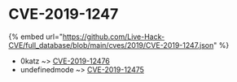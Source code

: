 # CVE-2019-1247
{% embed url="https://github.com/Live-Hack-CVE/full_database/blob/main/cves/2019/CVE-2019-1247.json" %}

* 0katz ~> [CVE-2019-12476](https://www.alice-snow.ru/2019/database/cve-2019-1247/cve-2019-12476-0katz)
* undefinedmode ~> [CVE-2019-12475](https://www.alice-snow.ru/2019/database/cve-2019-1247/cve-2019-12475-undefinedmode)